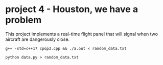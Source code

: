 # project 4 - Houston, we have a problem

This project implements a real-time flight panel that will signal when two aircraft are dangerously close.


```
g++ -std=c++17 cpop3.cpp && ./a.out < random_data.txt
```

```
python data.py > random_data.txt
```
